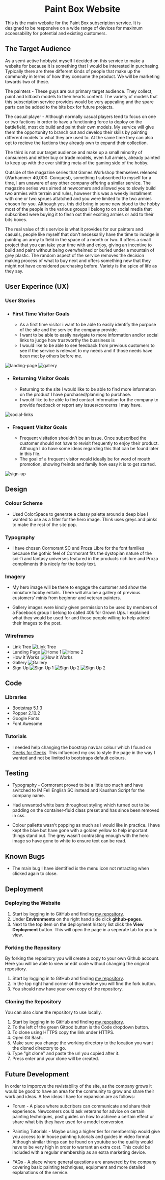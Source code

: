 <h1 align="center">Paint Box Website</h1>

<p>This is the main website for the Paint Box subscription service. It is designed to be responsive on a wide range of devices for maximum accessability for potential and existing customers.</p>

## The Target Audience

<p>As a semi-active hobbyist myself I decided on this service to make a website for because it is something that I would be interested in purchasing. Typically there are three different kinds of people that make up the community in terms of how they consume the product. We will be marketing towards two of these.</p> 
<p>The painters - These guys are our primary target audience. They collect, paint and kitbash models to their hearts content. The variety of models that this subscription service provides would be very appealing and the spare parts can be added to the bits box for future projects.</p>
<p>The casual player - Although normally casual players tend to focus on one or two factions in order to have a functioning force to deploy on the battlefield, most do build and paint their own models. My service will give them the opportunity to branch out and develop their skills by painting different models to what they are used to. At the same time they can also opt to recieve the factions they already own to expand their collection.</p>
<p>The third is not our target audience and make up a small minority of consumers and either buy or trade models, even full armies, already painted to keep up with the ever shifting meta of the gaming side of the hobby.</p>

<p>Outside of the magazine series that Games Workshop themselves released (Warhammer 40,000: Conquest), something I subscribed to myself for a time, I am unaware of any other company offering a similar service. The magazine series was aimed at newcomers and allowed you to slowly build two armies with terrain and rules, however this was a weekly installment with one or two sprues attatched and you were limited to the two armies chosen for you. Although yes, this did bring in some new blood to the hobby most of the people in the various groups I belong to on social media that subscribed were buying it to flesh out their exsiting armies or add to their bits boxes.</p>

<p>The real value of this service is what it provides for our painters and casuals, people like myself that don't necessarily have the time to indulge in painting an army to field in the space of a month or two. It offers a small project that you can take your time with and enjoy, giving an incentive to build and paint without being overwhelmed or buried under a mountain of grey plastic. The random aspect of the service removes the decision making process of what to buy next and offers something new that they might not have considered purchasing before. Variety is the spice of life as they say.</p> 

## User Experince (UX)

### User Stories
 * ### First Time Visitor Goals
    * As a first time visitor i want to be able to easily identify the purpose of the site and the service the company provide.
    * I want to be able to easily navigate to more information and/or social links to judge how trustworthy the bussiness is
    * I would like to be able to see feedback from previous customers to see if the service is relevant to my needs and if those needs have been met by others before me.

![landing-page](assets/Screenshots/landing-page.png)
![gallery](assets/Screenshots/gallery.png)

* ### Returning Visitor Goals
    * Returning to the site I would like to be able to find more information on the product I have purchased/planning to purchase.
    * I would like to be able to find contact information for the company to provide feedback or report any issues/concerns I may have.

![social-links](assets/Screenshots/social-links.png)
    
* ### Frequent Visitor Goals
    * Frequent visitation shouldn't be an issue. Once subscribed the customer should not have to revisit frequently to enjoy their product. Although I do have some ideas regarding this that can be found later in this file.
    * The goal of a frequent visitor would ideally be for word of mouth promotion, showing freinds and family how easy it is to get started.

![sign-up](assets/Screenshots/sign-up.png)

## Design

### Colour Scheme

* Used ColorSpace to generate a classy palette around a deep blue I wanted to use as a filter for the hero image. Think uses greys and pinks to make the rest of the site pop.

### Typography

* I have chosen Cormorant SC and Proza Libre for the font families because the gothic feel of Cormorant fits the dystopian nature of the sci-fi and fantasy universes featured in the products rich lore and Proza compliments this nicely for the body text.

### Imagery

*  My hero image will be there to engage the customer and show the miniature hobby entails. There will also be a gallery of previous customers' minis from beginner and veteran painters.

* Gallery images were kindly given permission to be used by members of a Facebook group I belong to called 40k for Grown Ups. I explained what they would be used for and those people willing to help added their images to the post.

### Wireframes
* Link Tree
![Link Tree](/assets/wireframes/link-tree.png)
* Landing Page
![Home 1](/assets/wireframes/landing-page-1.png)
![Home 2](/assets/wireframes/landing-page-2.png)
* How it Works
![How it Works](/assets/wireframes/how-it-works.png)
* Gallery
![Gallery](/assets/wireframes/gallery.png)
* Sign Up
![Sign Up 1](/assets/wireframes/sign-up-1.png)
![Sign Up 2](/assets/wireframes/sign-up-2.png)
![Sign Up 2](/assets/wireframes/sign-up-3.png)

## Code

### Libraries

* Bootstrap 5.1.3
* Popper 2.10.2
* Google Fonts
* Font Awesome

### Tutorials

* I needed help changing the boostrap navbar colour which I found on [Geeks for Geeks](https://www.geeksforgeeks.org/how-to-change-navigation-bar-color-in-bootstrap/). This influenced my css to style the page in the way I wanted and not be limited to bootstraps default colours.

## Testing

* Typography - Cormorant proved to be a little too much and have switched to IM Fell English SC instead and Kaushan Script for the company name.

* Had unwanted white bars throughout styling which turned out to be padding on the container-fluid class preset and has since been removed in css.

* Colour pallette wasn't popping as much as I would like in practice. I have kept the blue but have gone with a golden yellow to help important things stand out. The grey wasn't contrasting enough with the hero image so have gone to white to ensure text can be read.

## Known Bugs

* The main bug I have identified is the menu icon not retracting when clicked again to close.

## Deployment

### Deploying the Website

1. Start by logging in to GitHub and finding [my repository](https://github.com/Charlie-Walsh/milestone-1).
2. Under **Environments** on the right hand side click **github-pages**.
3. Next to the top item on the deployment history list click the **View Deployment** button. This will open the page in a seperate tab for you to view.

### Forking the Repository

<p>By forking the repository you will create a copy to your own Github account. Here you will be able to view or edit code without changing the original repository.</p>

1. Start by logging in to GitHub and finding [my repository](https://github.com/Charlie-Walsh/milestone-1).
2. In the top right hand corner of the window you will find the fork button.
3. You should now have your own copy of the repository.

### Cloning the Repository

<p>You can also clone the repository to use locally.</p>

1. Start by logging in to GitHub and finding [my repository](https://github.com/Charlie-Walsh/milestone-1).
2. To the left of the green Gitpod button is the Code dropdown button.
3. To clone using HTTPS copy the link under HTTPS.
4. Open Git Bash.
5. Make sure you change the working directory to the location you want the cloned directory to go.
6. Type "git clone" and paste the url you copied after it.
7. Press enter and your clone will be created.

## Future Development

<p>In order to imporove the revistability of the site, as the company grows it would be good to have an area for the community to grow and share their work and ideas. A few ideas I have for expansion are as follows:</p>

* Forum - A place where subcribers can communicate and share their experience. Newcomers could ask veterans for advice on certain painting techniques, post guides on how to achieve a certain effect or share what bits they have used for a model conversion.

* Painting Tutorials - Maybe using a higher tier for membership would give you access to in house painting tutorials and guides in video format. Although similar things can be found on youtube so the quality would have to be very high in order to warrant an extra cost. This could be included with a regular membership as an extra marketing device.

* FAQs - A place where general questions are answered by the company covering basic painting techniques, equipment and more detailed explanations of the service.

